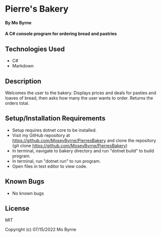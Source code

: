 
# Pierre's Bakery

#### By Mo Byrne

#### A C# console program for ordering bread and pastries

## Technologies Used

* C#
* Markdown

## Description

Welcomes the user to the bakery. Displays prices and deals for pasties and loaves of bread, then asks how many the user wants to order. Returns the orders total.

## Setup/Installation Requirements

* Setup requires dotnet core to be installed.
* Visit my GitHub repository at https://github.com/MoseyByrne/PierresBakery and clone the repository (git clone https://github.com/MoseyByrne/PierresBakery)
* In terminal, navigate to bakery directory and run "dotnet build" to build program.
* In terminal, run "dotnet run" to run program.
* Open files in text editor to view code.


## Known Bugs

* No known bugs

## License

MIT

Copyright (c) 07/15/2022 Mo Byrne